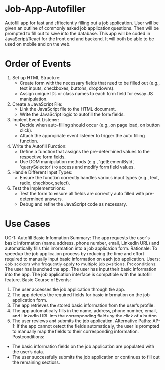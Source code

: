 # Job-App-Autofiller

Autofill app for fast and effieciently filling out a job application. User will be given an outline of commonly asked job application questions. Then will be prompted to fill out to save into the database. This app will be coded in JavaScript/React for the front end and backend. It will both be able to be used on mobile and on the web.

# Order of Events

1. Set up HTML Structure:
    - Create form with the necessary fields that need to be filled out (e.g., text inputs, checkboxes, buttons, dropdowns).
    - Assign unique IDs or class names to each form field for essay JS manipulation.
2. Create a JavaScript File:
    - Link the JavaScript file to the HTML document.
    - Write the JavaScript logic to autofill the form fields.
3. Implent Event Listener:
    - Decide when auto-filling should occur (e.g., on page load, on button click).
    - Attach the appropriate event listener to trigger the auto filling function.
4. Write the Autofill Function:
    - Define a function that assigns the pre-determined values to the respective form fields.
    - Use DOM manipulation methods (e.g., 'getElementById', 'querySelector') to access and modify form field values.
5. Handle Different Input Types:
    - Ensure the function correctly handles various input types (e.g., text, radio, checkbox, select).
6. Test the Implementations:
    - Test the form to ensure all fields are correctly auto filled with pre-determined answers.
    - Debug and refine the JavaScript code as necessary.

# Use Cases

UC-1:  Autofill Basic Information
Summary:
The app requests the user's basic information (name, address, phone number, email, LinkedIn URL) and automatically fills this information into a job application form.
Rationale:
To speedup the job application process by reducing the time and effort required to manually input basic information on each job application.
Users:
Job seekers who frequently apply to multiple job positions.
Preconditions:
The user has launched the app.
The user has input their basic information into the app.
The job application interface is compatible with the autofill feature.
Basic Course of Events:
1. The user accesses the job application through the app.
2. The app detects the required fields for basic information on the job application form.
3. The app retrieves the stored basic information from the user’s profile.
4. The app automatically fills in the name, address, phone number, email, and LinkedIn URL into the corresponding fields by the click of a button.
5. The user reviews and submits the job application.
Alternative Paths:
AP-1: If the app cannot detect the fields automatically, the user is prompted to manually map the fields to their corresponding information.
Postconditions:
- The basic information fields on the job application are populated with the user’s data.
- The user successfully submits the job application or continues to fill out the remaining sections.





